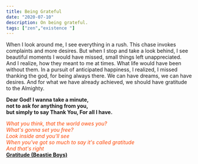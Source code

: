 ```yaml
---
title: Being Grateful
date: "2020-07-10"
description: On being grateful.
tags: ["zen","existence "]
---
```


When I look around me, I see everything in a rush. This chase invokes complaints and more desires. But when I stop and take a look behind, I see beautiful moments I would have missed, small things left unappreciated. And I realize, how they meant to me at times. What life would have been without them. In a pursuit of anticipated happiness, I realized, I missed thanking the god, for being always there. We can have dreams, we can have desires. And for what we have already achieved, we should have gratitude to the Almighty.
</br> 

**Dear God! I wanna take a minute, </br>not to ask for anything from you,</br>but simply to say Thank You, For all I have.**

_<span style="color:orangered">
What you think, that the world owes you?</br>
What's gonna set you free?</br>
Look inside and you'll see</br>
When you've got so much to say it's called gratitude</br>
And that's right</br></span>_
[**Gratitude (Beastie Boys)**](https://www.youtube.com/watch?v=ZdJ5e70Q8mw)
